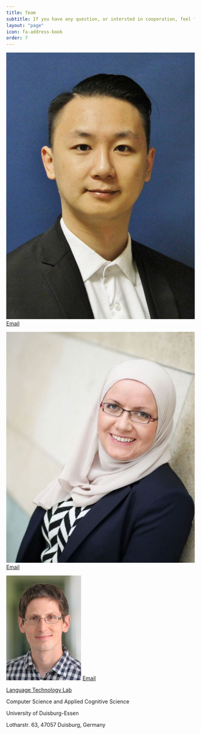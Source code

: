 ```yaml
---
title: Team
subtitle: If you have any question, or intersted in cooperation, feel free to contact us.
layout: "page"
icon: fa-address-book
order: 7
---
```



![M.Sc. Huangpan Zhang](assets/images/zhang.jpg) [Email](mailto:huangpan.zhang@uni-due.de)

![Dr. phil. Semire Yekta](assets/images/yekta.jpg) [Email](mailto:semire.yekta@uni-due.de)

![Prof. Torsten Zesch](assets/images/zesch.jpg) [Email](mailto:torsten.zesch@uni-due.de)

[Language Technology Lab](https://www.ltl.uni-due.de/)

Computer Science and Applied Cognitive Science

University of Duisburg-Essen

Lotharstr. 63, 47057 Duisburg, Germany